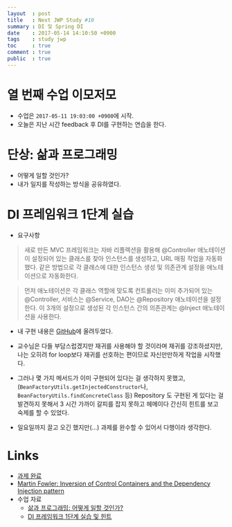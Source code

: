 ```yaml
---
layout  : post
title   : Next JWP Study #10
summary : DI 및 Spring DI
date    : 2017-05-14 14:10:50 +0900
tags    : study jwp
toc     : true
comment : true
public  : true
---
```


# 열 번째 수업 이모저모

* 수업은 `2017-05-11 19:03:00 +0900`에 시작.
* 오늘은 지난 시간 feedback 후 DI를 구현하는 연습을 한다.

# 단상: 삶과 프로그래밍

* 어떻게 일할 것인가?
* 내가 일지를 작성하는 방식을 공유하였다.

# DI 프레임워크 1단계 실습

* 요구사항

> 새로 만든 MVC 프레임워크는 자바 리플렉션을 활용해 @Controller 애노테이션이 설정되어 있는 클래스를 찾아 인스턴스를 생성하고, URL 매핑 작업을 자동화했다. 같은 방법으로 각 클래스에 대한 인스턴스 생성 및 의존관계 설정을 애노테이션으로 자동화한다.

> 먼저 애노테이션은 각 클래스 역할에 맞도록 컨트롤러는 이미 추가되어 있는 @Controller, 서비스는 @Service, DAO는 @Repository 애노테이션을 설정한다. 이 3개의 설정으로 생성된 각 인스턴스 간의 의존관계는 @Inject 애노테이션을 사용한다.

* 내 구현 내용은 [GitHub](https://github.com/johngrib/jwp-basic/tree/step10-johngrib)에 올려두었다.

* 교수님은 다들 부담스럽겠지만 재귀를 사용해야 할 것이라며 재귀를 강조하셨지만, 나는 오히려 for loop보다 재귀를 선호하는 편이므로 자신만만하게 작업을 시작했다.

* 그러나 몇 가지 메서드가 이미 구현되어 있다는 걸 생각하지 못했고, (`BeanFactoryUtils.getInjectedConstructor`나, `BeanFactoryUtils.findConcreteClass` 등) Repository 도 구현된 게 있다는 걸 발견하지 못해서 3 시간 가까이 갈피를 잡지 못하고 헤메이다 간신히 힌트를 보고 숙제를 할 수 있었다.

* 일요일까지 끌고 오긴 했지만(...) 과제를 완수할 수 있어서 다행이라 생각한다.

# Links

* [과제 완료](https://github.com/johngrib/jwp-basic/tree/step10-johngrib)
* [Martin Fowler: Inversion of Control Containers and the Dependency Injection pattern](https://www.martinfowler.com/articles/injection.html#FormsOfDependencyInjection)
* 수업 자료
    * [삶과 프로그래밍: 어떻게 일할 것인가?](https://nextstep.camp/courses/-KgDNT4rfavb_BzYLBXr/-KgqHPfpV1xrdi1_T9ne/lessons/-Ki7rZnr3DpctbqOtJQn)
    * [DI 프레임워크 1단계 실습 및 힌트](https://nextstep.camp/courses/-KgDNT4rfavb_BzYLBXr/-Kf9qPOW42m1nnuoyvXz/lessons/-KiXzwhTznbMAcSlMO7w)
